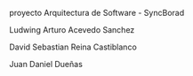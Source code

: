 
proyecto Arquitectura de Software - SyncBorad



Ludwing Arturo Acevedo Sanchez

David Sebastian Reina Castiblanco

Juan Daniel Dueñas
